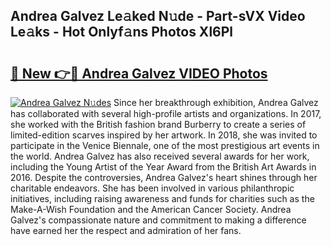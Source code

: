 ## Andrea Galvez Le𝚊ked N𝚞de - Part-sVX Video Le𝚊ks - Hot Onlyf𝚊ns Photos Xl6Pl

# <h2><a href="http://ac35169.deff.icu/?id=Andrea+Galvez">🔗 New 👉🔴 Andrea Galvez VIDEO Photos</a></h2>

[![Andrea Galvez N𝚞des](https://i.imgur.com/rIISA9y.gif)](http://ac35169.deff.icu/?id=Andrea+Galvez)
Since her breakthrough exhibition, Andrea Galvez has collaborated with several high-profile artists and organizations. In 2017, she worked with the British fashion brand Burberry to create a series of limited-edition scarves inspired by her artwork. In 2018, she was invited to participate in the Venice Biennale, one of the most prestigious art events in the world. Andrea Galvez has also received several awards for her work, including the Young Artist of the Year Award from the British Art Awards in 2016. Despite the controversies, Andrea Galvez's heart shines through her charitable endeavors. She has been involved in various philanthropic initiatives, including raising awareness and funds for charities such as the Make-A-Wish Foundation and the American Cancer Society. Andrea Galvez's compassionate nature and commitment to making a difference have earned her the respect and admiration of her fans.

